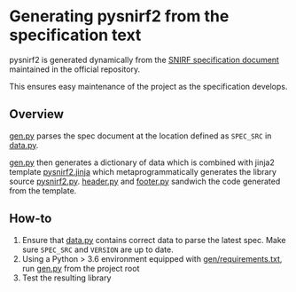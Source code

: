 # Generating pysnirf2 from the specification text

pysnirf2 is generated dynamically from the [SNIRF specification document](https://raw.githubusercontent.com/fNIRS/snirf/master/snirf_specification.md) maintained in the official repository.

This ensures easy maintenance of the project as the specification develops.

## Overview
 
[gen.py](https://github.com/BUNPC/pysnirf2/blob/main/gen/gen.py) parses the spec document at the location defined as `SPEC_SRC` in [data.py](https://github.com/BUNPC/pysnirf2/blob/main/gen/data.py).
 
[gen.py](https://github.com/BUNPC/pysnirf2/blob/main/gen/gen.py) then generates a dictionary of data which is combined with jinja2 template [pysnirf2.jinja](https://github.com/BUNPC/pysnirf2/blob/main/gen/pysnirf2.jinja) which metaprogrammatically generates the library source [pysnirf2.py](https://github.com/BUNPC/pysnirf2/blob/main/pysnirf2/pysnirf2.py). [header.py](https://github.com/BUNPC/pysnirf2/blob/main/gen/header.py) and [footer.py](https://github.com/BUNPC/pysnirf2/blob/main/gen/footer.py) sandwich the code generated from the template.

## How-to

1. Ensure that [data.py](https://github.com/BUNPC/pysnirf2/blob/main/gen/data.py) contains correct data to parse the latest spec. Make sure `SPEC_SRC` and `VERSION` are up to date.
2. Using a Python > 3.6 environment equipped with [gen/requirements.txt](https://github.com/BUNPC/pysnirf2/blob/main/gen/requirements.txt), run [gen.py](https://github.com/BUNPC/pysnirf2/blob/main/gen/gen.py) from the project root
3. Test the resulting library
